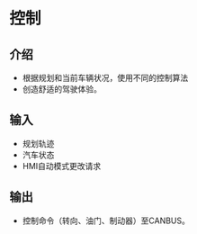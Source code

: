 # 控制
## 介绍
  * 根据规划和当前车辆状况，使用不同的控制算法
  * 创造舒适的驾驶体验。
## 输入
  * 规划轨迹
  * 汽车状态
  * HMI自动模式更改请求
## 输出
  * 控制命令（转向、油门、制动器）至CANBUS。

